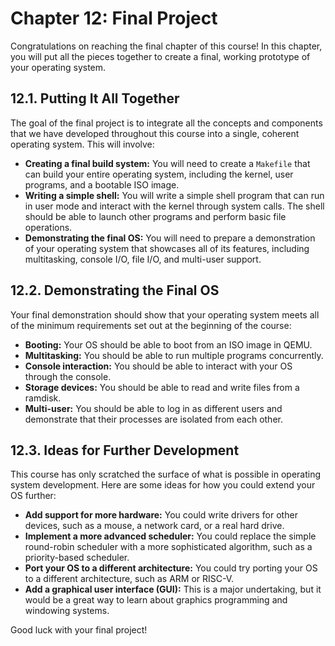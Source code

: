 # Chapter 12: Final Project

Congratulations on reaching the final chapter of this course! In this chapter, you will put all the pieces together to create a final, working prototype of your operating system.

## 12.1. Putting It All Together

The goal of the final project is to integrate all the concepts and components that we have developed throughout this course into a single, coherent operating system. This will involve:

*   **Creating a final build system:** You will need to create a `Makefile` that can build your entire operating system, including the kernel, user programs, and a bootable ISO image.
*   **Writing a simple shell:** You will write a simple shell program that can run in user mode and interact with the kernel through system calls. The shell should be able to launch other programs and perform basic file operations.
*   **Demonstrating the final OS:** You will need to prepare a demonstration of your operating system that showcases all of its features, including multitasking, console I/O, file I/O, and multi-user support.

## 12.2. Demonstrating the Final OS

Your final demonstration should show that your operating system meets all of the minimum requirements set out at the beginning of the course:

*   **Booting:** Your OS should be able to boot from an ISO image in QEMU.
*   **Multitasking:** You should be able to run multiple programs concurrently.
*   **Console interaction:** You should be able to interact with your OS through the console.
*   **Storage devices:** You should be able to read and write files from a ramdisk.
*   **Multi-user:** You should be able to log in as different users and demonstrate that their processes are isolated from each other.

## 12.3. Ideas for Further Development

This course has only scratched the surface of what is possible in operating system development. Here are some ideas for how you could extend your OS further:

*   **Add support for more hardware:** You could write drivers for other devices, such as a mouse, a network card, or a real hard drive.
*   **Implement a more advanced scheduler:** You could replace the simple round-robin scheduler with a more sophisticated algorithm, such as a priority-based scheduler.
*   **Port your OS to a different architecture:** You could try porting your OS to a different architecture, such as ARM or RISC-V.
*   **Add a graphical user interface (GUI):** This is a major undertaking, but it would be a great way to learn about graphics programming and windowing systems.

Good luck with your final project!
